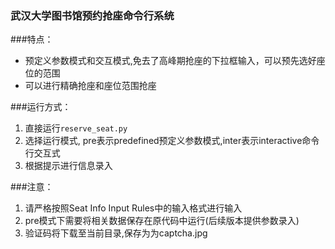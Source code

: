 ### 武汉大学图书馆预约抢座命令行系统



###特点：

- 预定义参数模式和交互模式,免去了高峰期抢座的下拉框输入，可以预先选好座位的范围
- 可以进行精确抢座和座位范围抢座

###运行方式：

1. 直接运行`reserve_seat.py`
2. 选择运行模式, pre表示predefined预定义参数模式,inter表示interactive命令行交互式
3. 根据提示进行信息录入

###注意：

1. 请严格按照Seat Info Input Rules中的输入格式进行输入
2. pre模式下需要将相关数据保存在原代码中运行(后续版本提供参数录入)
2. 验证码将下载至当前目录,保存为为captcha.jpg